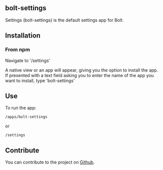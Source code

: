 ## bolt-settings

Settings (bolt-settings) is the default settings app for Bolt.

## Installation

### From npm

Navigate to '/settings'

A native view or an app will appear, giving you the option to install the app. If presented with a text field asking you to enter the name of the app you
want to install, type 'bolt-settings'

## Use

To run the app:

```
/apps/bolt-settings
```

or

```
/settings
```

## Contribute

You can contribute to the project on [Github](https://github.com/Chieze-Franklin/bolt-settings).